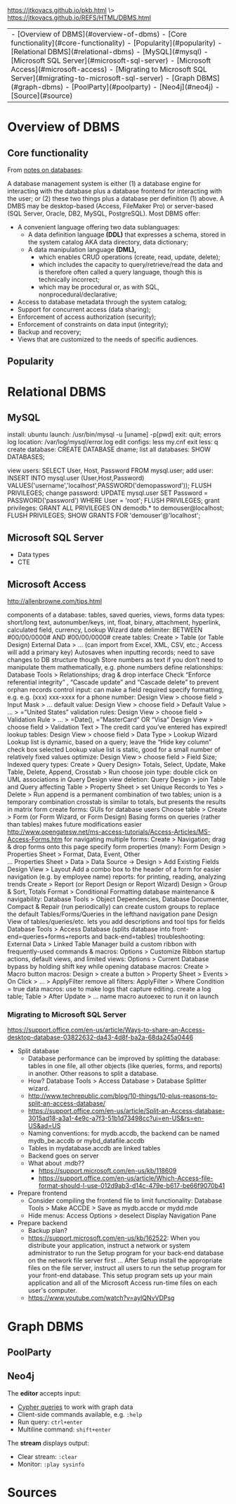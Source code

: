 <p id="path"><a href="../../pkb.html">https://jtkovacs.github.io/pkb.html</a> \> <a href="https://jtkovacs.github.io/REFS/HTML/DBMS.html">https://jtkovacs.github.io/REFS/HTML/DBMS.html</a></p><table class="TOC"><tr><td>- [Overview of DBMS](#overview-of-dbms)
	- [Core functionality](#core-functionality)
	- [Popularity](#popularity)
- [Relational DBMS](#relational-dbms)
	- [MySQL](#mysql)
	- [Microsoft SQL Server](#microsoft-sql-server)
	- [Microsoft Access](#microsoft-access)
		- [Migrating to Microsoft SQL Server](#migrating-to-microsoft-sql-server)
- [Graph DBMS](#graph-dbms)
	- [PoolParty](#poolparty)
	- [Neo4j](#neo4j)
- [Source](#source)
</td></tr></table>




# Overview of DBMS

## Core functionality

From [notes on databases](database.html#what-is-a-database?):

A database management system is either (1) a database engine for interacting with the database plus a database frontend for interacting with the user; or (2) these two things plus a database per definition (1) above. A DMBS may be desktop-based (Access, FileMaker Pro) or server-based (SQL Server, Oracle, DB2, MySQL, PostgreSQL). Most DBMS offer:

- A convenient language offering two data sublanguages:
    - A data definition language **(DDL)** that expresses a schema, stored in the system catalog AKA data directory, data dictionary; 
    - A data manipulation language **(DML),**
        - which enables CRUD operations (create, read, update, delete);
        - which includes the capacity to query/retrieve/read the data and is therefore often called a query language, though this is technically incorrect;
        - which may be procedural or, as with SQL, nonprocedural/declarative;
- Access to database metadata through the system catalog;
- Support for concurrent access (data sharing);
- Enforcement of access authorization (security);
- Enforcement of constraints on data input (integrity);
- Backup and recovery;
- Views that are customized to the needs of specific audiences.

## Popularity






# Relational DBMS

## MySQL
  
install: ubuntu
launch: /usr/bin/mysql -u [uname] -p[pwd]
exit: quit;
errors log location: /var/log/mysql/error.log
edit configs: less my.cnf
exit less: q
create database: CREATE DATABASE dname;
list all databases: SHOW DATABASES;

view users: SELECT User, Host, Password FROM mysql.user;
add user: INSERT INTO mysql.user (User,Host,Password) VALUES('username','localhost',PASSWORD('demopassword')); FLUSH PRIVILEGES;
change password: UPDATE mysql.user SET Password = PASSWORD('password') WHERE User = 'root'; FLUSH PRIVILEGES;
grant privileges: GRANT ALL PRIVILEGES ON demodb.* to demouser@localhost; FLUSH PRIVILEGES; SHOW GRANTS FOR 'demouser'@'localhost';

## Microsoft SQL Server

- Data types
- CTE

## Microsoft Access

http://allenbrowne.com/tips.html

components of a database: tables, saved queries, views, forms
data types: short/long text, autonumber/keys, int, float, binary, attachment, hyperlink, calculated field, currency, Lookup Wizard
date delimiter: BETWEEN #00/00/0000# AND #00/00/0000#
create tables:
Create > Table (or Table Design)
External Data > … (can import from Excel, XML, CSV, etc.; Access will add a primary key)
Autosaves when inputting records; need to save changes to DB structure though
Store numbers as text if you don’t need to manipulate them mathematically, e.g. phone numbers
define relationships:
Database Tools > Relationships; drag & drop interface
Check “Enforce referential integrity” , “Cascade update” and “Cascade delete” to prevent orphan records
control input:
can make a field required
specify formatting, e.g. e.g. (xxx) xxx-xxxx for a phone number: Design View > choose field > Input Mask > … 
default value: Design View > choose field > Default Value > … > =”United States”
validation rules: 
Design View > choose field > Validation Rule > … > =Date(), =”MasterCard” OR “Visa”
Design View > choose field > Validation Text > The credit card you’ve entered has expired!
lookup tables: Design View > choose field > Data Type > Lookup Wizard
Lookup list is dynamic, based on a query; leave the “Hide key column” check box selected
Lookup value list is static, good for a small number of relatively fixed values
optimize: Design View > choose field > Field Size; Indexed
query types: Create > Query Design> Totals, Select, Update, Make Table, Delete, Append, Crosstab > Run
choose join type: double click on UML associations in Query Design view
deletion: Query Design > join Table and Query affecting Table > Property Sheet > set Unique Records to Yes > Delete > Run
append is a permanent combination of two tables; union is a temporary combination
crosstab is similar to totals, but presents the results in matrix form
create forms: GUIs for database users
Choose table > Create > Form (or Form Wizard, or Form Design)
Basing forms on queries (rather than tables) makes future modifications easier
http://www.opengatesw.net/ms-access-tutorials/Access-Articles/MS-Access-Forms.htm 
for navigating multiple forms: Create > Navigation; drag & drop forms onto this page
specify form properties (many): 
Form Design > Properties Sheet > Format, Data, Event, Other  
… Properties Sheet > Data > Data Source → Design > Add Existing Fields
Design View > Layout
Add a combo box to the header of a form for easier navigation (e.g. by employee name)
reports: for printing, reading, analyzing trends
Create > Report (or Report Design or Report Wizard)
Design > Group & Sort, Totals
Format > Conditional Formatting
database maintenance & navigability:
Database Tools > Object Dependencies, Database Documenter, Compact & Repair (run periodically)
can create custom groups to replace the default Tables/Forms/Queries in the lefthand navigation pane
Design View of tables/queries/etc. lets you add descriptions and tool tips for fields
Database Tools > Access Database (splits database into front-end=queries+forms+reports and back-end=tables)
troubleshooting: External Data > Linked Table Manager
build a custom ribbon with frequently-used commands & macros: Options > Customize Ribbon
startup actions, default views, and limited views: Options > Current Database
bypass by holding shift key while opening database
macros: Create > Macro
button macros: Design > create a button > Property Sheet > Events > On Click > … > ApplyFilter
 remove all filters: ApplyFilter > Where Condition = true
data macros: use to make logs that capture editing. create a log table; Table > After Update > … 
name macro autoexec to run it on launch


### Migrating to Microsoft SQL Server

https://support.office.com/en-us/article/Ways-to-share-an-Access-desktop-database-03822632-da43-4d8f-ba2a-68da245a0446

- Split database
  - Database performance can be improved by splitting the database: tables in one file, all other objects (like queries, forms, and reports) in another. Other reasons to split a database.
  - How? Database Tools > Access Database > Database Splitter wizard. 
  - http://www.techrepublic.com/blog/10-things/10-plus-reasons-to-split-an-access-database/
  - https://support.office.com/en-us/article/Split-an-Access-database-3015ad18-a3a1-4e9c-a7f3-51b1d73498cc?ui=en-US&rs=en-US&ad=US
  - Naming conventions: for mydb.accdb, the backend can be named mydb_be.accdb or mybd_datafile.accdb
  - Tables in mydatabase.accdb are linked tables
  - Backend goes on server
  - What about .mdb?? 
    - https://support.microsoft.com/en-us/kb/118609
    - https://support.office.com/en-us/article/Which-Access-file-format-should-I-use-012d9ab3-d14c-479e-b617-be66f9070b41
- Prepare frontend
  - Consider compiling the frontend file to limit functionality: Database Tools > Make ACCDE > Save as mydb.accde or mydd.mde
  - Hide menus: Access Options > deselect Display Navigation Pane
- Prepare backend
  - Backup plan?
  - https://support.microsoft.com/en-us/kb/162522: When you distribute your application, instruct a network or system administrator to run the Setup program for your back-end database on the network file server first ... After Setup install the appropriate files on the file server, instruct all users to run the setup program for your front-end database. This setup program sets up your main application and all of the Microsoft Access run-time files on each user's computer.
  - https://www.youtube.com/watch?v=aylQNvVDPsg

  
  
  
  
  
  
  
# Graph DBMS

## PoolParty



## Neo4j

The **editor** accepts input:

- [Cypher queries](Cypher.html) to work with graph data
- Client-side commands available, e.g. ```:help```
- Run query: `ctrl+enter`
- Multiline command: `shift+enter`

The **stream** displays output:

- Clear stream: `:clear`
- Monitor: `:play sysinfo`



  
  

# Sources